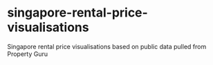 # singapore-rental-price-visualisations
Singapore rental price visualisations based on public data pulled from Property Guru
